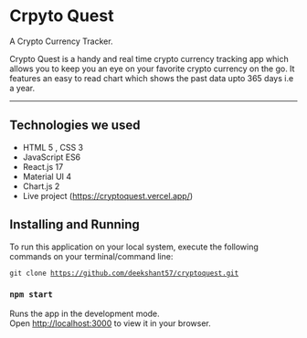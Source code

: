 # Crpyto Quest
A Crypto Currency Tracker.

Crypto Quest is a handy and real time crypto currency tracking app which allows you to keep you an eye on your favorite crypto currency on the go. It features an easy to read chart which shows the past data upto 365 days i.e a year.  

---

## Technologies we used
<!-- <hr> -->
- HTML 5 , CSS 3
- JavaScript ES6
- React.js 17
- Material UI 4
- Chart.js 2
- Live project (https://cryptoquest.vercel.app/)

## Installing and Running
<!-- <hr> -->
To run this application on your local system, execute the following commands on your terminal/command line:

  <code>git clone https://github.com/deekshant57/cryptoquest.git</code>
  
  ### `npm start`

Runs the app in the development mode.\
Open [http://localhost:3000](http://localhost:3000) to view it in your browser.

